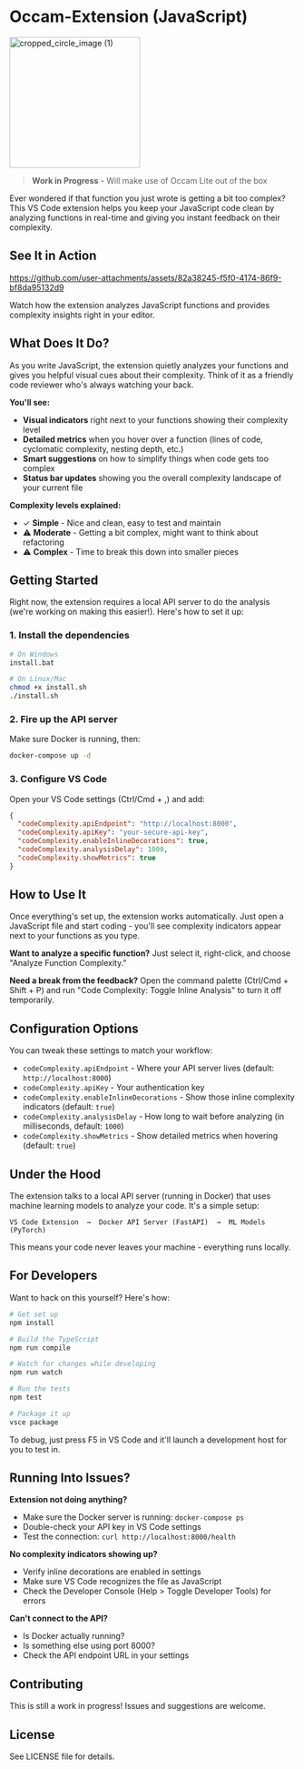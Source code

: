 # Occam-Extension (JavaScript)

<img width="230" height="230" alt="cropped_circle_image (1)" src="https://github.com/user-attachments/assets/98bc85d2-20d4-44d2-968a-302726d275e7" />

> **Work in Progress** - Will make use of Occam Lite out of the box

Ever wondered if that function you just wrote is getting a bit too complex? This VS Code extension helps you keep your JavaScript code clean by analyzing functions in real-time and giving you instant feedback on their complexity.

## See It in Action

https://github.com/user-attachments/assets/82a38245-f5f0-4174-86f9-bf8da95132d9


Watch how the extension analyzes JavaScript functions and provides complexity insights right in your editor.

## What Does It Do?

As you write JavaScript, the extension quietly analyzes your functions and gives you helpful visual cues about their complexity. Think of it as a friendly code reviewer who's always watching your back.

**You'll see:**

- **Visual indicators** right next to your functions showing their complexity level
- **Detailed metrics** when you hover over a function (lines of code, cyclomatic complexity, nesting depth, etc.)
- **Smart suggestions** on how to simplify things when code gets too complex
- **Status bar updates** showing you the overall complexity landscape of your current file

**Complexity levels explained:**

- ✓ **Simple** - Nice and clean, easy to test and maintain
- ⚠ **Moderate** - Getting a bit complex, might want to think about refactoring
- ⚠ **Complex** - Time to break this down into smaller pieces

## Getting Started

Right now, the extension requires a local API server to do the analysis (we're working on making this easier!). Here's how to set it up:

### 1. Install the dependencies

```bash
# On Windows
install.bat

# On Linux/Mac
chmod +x install.sh
./install.sh
```

### 2. Fire up the API server

Make sure Docker is running, then:

```bash
docker-compose up -d
```

### 3. Configure VS Code

Open your VS Code settings (Ctrl/Cmd + ,) and add:

```json
{
  "codeComplexity.apiEndpoint": "http://localhost:8000",
  "codeComplexity.apiKey": "your-secure-api-key",
  "codeComplexity.enableInlineDecorations": true,
  "codeComplexity.analysisDelay": 1000,
  "codeComplexity.showMetrics": true
}
```

## How to Use It

Once everything's set up, the extension works automatically. Just open a JavaScript file and start coding - you'll see complexity indicators appear next to your functions as you type.

**Want to analyze a specific function?** Just select it, right-click, and choose "Analyze Function Complexity."

**Need a break from the feedback?** Open the command palette (Ctrl/Cmd + Shift + P) and run "Code Complexity: Toggle Inline Analysis" to turn it off temporarily.

## Configuration Options

You can tweak these settings to match your workflow:

- `codeComplexity.apiEndpoint` - Where your API server lives (default: `http://localhost:8000`)
- `codeComplexity.apiKey` - Your authentication key
- `codeComplexity.enableInlineDecorations` - Show those inline complexity indicators (default: `true`)
- `codeComplexity.analysisDelay` - How long to wait before analyzing (in milliseconds, default: `1000`)
- `codeComplexity.showMetrics` - Show detailed metrics when hovering (default: `true`)

## Under the Hood

The extension talks to a local API server (running in Docker) that uses machine learning models to analyze your code. It's a simple setup:

```
VS Code Extension  →  Docker API Server (FastAPI)  →  ML Models (PyTorch)
```

This means your code never leaves your machine - everything runs locally.

## For Developers

Want to hack on this yourself? Here's how:

```bash
# Get set up
npm install

# Build the TypeScript
npm run compile

# Watch for changes while developing
npm run watch

# Run the tests
npm test

# Package it up
vsce package
```

To debug, just press F5 in VS Code and it'll launch a development host for you to test in.

## Running Into Issues?

**Extension not doing anything?**

- Make sure the Docker server is running: `docker-compose ps`
- Double-check your API key in VS Code settings
- Test the connection: `curl http://localhost:8000/health`

**No complexity indicators showing up?**

- Verify inline decorations are enabled in settings
- Make sure VS Code recognizes the file as JavaScript
- Check the Developer Console (Help > Toggle Developer Tools) for errors

**Can't connect to the API?**

- Is Docker actually running?
- Is something else using port 8000?
- Check the API endpoint URL in your settings

## Contributing

This is still a work in progress! Issues and suggestions are welcome.

## License

See LICENSE file for details.
